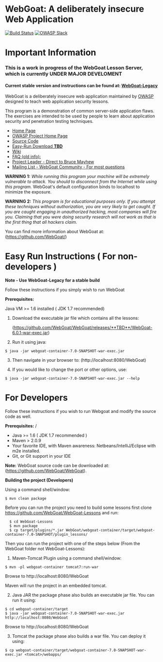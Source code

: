 # WebGoat: A deliberately insecure Web Application

[![Build Status](https://travis-ci.org/WebGoat/WebGoat.svg)](https://travis-ci.org/WebGoat/WebGoat)
[![OWASP Slack](https://owasp.herokuapp.com/badge.svg)](https://owasp.herokuapp.com/)


# Important Information

### This is a work in progress of the WebGoat Lesson Server, which is currently **UNDER MAJOR DEVELOMENT**

#### Current stable version and instructions can be found at:  [WebGoat-Legacy](https://github.com/WebGoat/WebGoat-Legacy)

WebGoat is a deliberately insecure web application maintained by [OWASP](http://www.owasp.org/) designed to teach web application security lessons.

This program is a demonstration of common server-side application flaws. The
exercises are intended to be used by people to learn about application security and
penetration testing techniques.

* [Home Page](http://webgoat.github.io)
* [OWASP Project Home Page](http://www.owasp.org/index.php/Category:OWASP_WebGoat_Project)
* [Source Code](https://github.com/WebGoat/WebGoat)
* [Easy-Run Download **TBD**](https://github.com/WebGoat/WebGoat/releases/**TBD**)
* [Wiki](https://github.com/WebGoat/WebGoat/wiki)
* [FAQ (old info):](http://code.google.com/p/webgoat/wiki/FAQ)
* [Project Leader - Direct to Bruce Mayhew](mailto:webgoat@owasp.org)
* [Mailing List - WebGoat Community - For most questions](mailto:owasp-webgoat@lists.owasp.org)

**WARNING 1:** *While running this program your machine will be extremely
vulnerable to attack. You should to disconnect from the Internet while using
this program.*  WebGoat's default configuration binds to localhost to minimize 
the exposure.

**WARNING 2:** *This program is for educational purposes only. If you attempt
these techniques without authorization, you are very likely to get caught. If
you are caught engaging in unauthorized hacking, most companies will fire you.
Claiming that you were doing security research will not work as that is the
first thing that all hackers claim.*

You can find more information about WebGoat at:
(https://github.com/WebGoat/)


# Easy Run Instructions ( For non-developers )

**Note - Use WebGoat-Legacy for a stable build**

Follow these instructions if you simply wish to run WebGoat

**Prerequisites:**

Java VM >= 1.6 installed ( JDK 1.7 recommended)

1. Download the executable jar file which contains all the lessons:

    (https://github.com/WebGoat/WebGoat/releases/**TBD**/WebGoat-6.0.1-war-exec.jar)

2. Run it using java:

```Shell
$ java -jar webgoat-container-7.0-SNAPSHOT-war-exec.jar
```

3. Then navigate in your browser to: (http://localhost:8080/WebGoat)

4. If you would like to change the port or other options, use:

```Shell
$ java -jar webgoat-container-7.0-SNAPSHOT-war-exec.jar --help
```

# For Developers

Follow these instructions if you wish to run Webgoat and modify the source code as well.

**Prerequisites:**
/
* Java >= 1.6 ( JDK 1.7 recommended )
* Maven > 2.0.9
* Your favorite IDE, with Maven awareness: Netbeans/IntelliJ/Eclipse with m2e installed.
* Git, or Git support in your IDE

**Note:** WebGoat source code can be downloaded at: (https://github.com/WebGoat/WebGoat).


**Building the project (Developers)**

Using a command shell/window:

```Shell
$ mvn clean package
```

Before you can run the project you need to build some lessons first clone https://github.com/WebGoat/WebGoat-Lessons and run:

```Shell
  $ cd WebGoat-Lessons
  $ mvn package
  $ cp target/plugins/*.jar WebGoat/webgoat-container/target/webgoat-container-7.0-SNAPSHOT/plugin_lessons/
```

Then you can run the project with one of the steps below (From the WebGoat folder not WebGoat-Lessons):

1. Maven-Tomcat Plugin
   using a command shell/window:

```Shell
$ mvn -pl webgoat-container tomcat7:run-war
```
Browse to http://localhost:8080/WebGoat

Maven will run the project in an embedded tomcat.

2. Java JAR
   the package phase also builds an executable jar file. You can run it using:

```Shell
$ cd webgoat-container/target
$ java -jar webgoat-container-7.0-SNAPSHOT-war-exec.jar http://localhost:8080/WebGoat
```

Browse to http://localhost:8080/WebGoat

3. Tomcat the package phase also builds a war file. You can deploy it using:

```Shell
$ cp webgoat-container/target/webgoat-container-7.0-SNAPSHOT-war-exec.jar <tomcat>/webapps/
```
